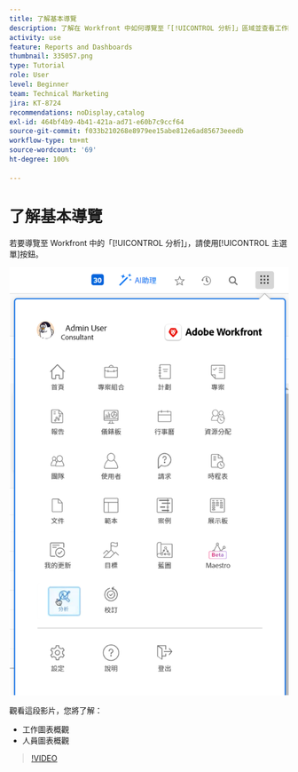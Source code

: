 ```yaml
---
title: 了解基本導覽
description: 了解在 Workfront 中如何導覽至「[!UICONTROL 分析]」區域並查看工作圖表及人員圖表的概觀。
activity: use
feature: Reports and Dashboards
thumbnail: 335057.png
type: Tutorial
role: User
level: Beginner
team: Technical Marketing
jira: KT-8724
recommendations: noDisplay,catalog
exl-id: 464bf4b9-4b41-421a-ad71-e60b7c9ccf64
source-git-commit: f033b210268e8979ee15abe812e6ad85673eeedb
workflow-type: tm+mt
source-wordcount: '69'
ht-degree: 100%

---
```


# 了解基本導覽

若要導覽至 Workfront 中的「[!UICONTROL 分析]」，請使用[!UICONTROL 主選單]按鈕。

![影像顯示尋找[!UICONTROL 分析]功能，透過 Workfront [!UICONTROL 主選單]](assets/Navigate-NWE.png)

觀看這段影片，您將了解：

* 工作圖表概觀
* 人員圖表概觀

>[!VIDEO](https://video.tv.adobe.com/v/335057/?quality=12&learn=on)
